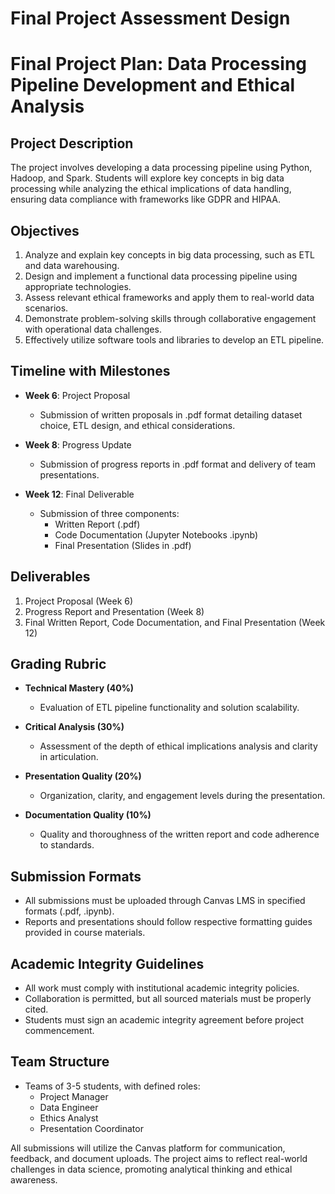 Final Project Assessment Design
===============================

# Final Project Plan: Data Processing Pipeline Development and Ethical Analysis

## Project Description
The project involves developing a data processing pipeline using Python, Hadoop, and Spark. Students will explore key concepts in big data processing while analyzing the ethical implications of data handling, ensuring data compliance with frameworks like GDPR and HIPAA.

## Objectives
1. Analyze and explain key concepts in big data processing, such as ETL and data warehousing.
2. Design and implement a functional data processing pipeline using appropriate technologies.
3. Assess relevant ethical frameworks and apply them to real-world data scenarios.
4. Demonstrate problem-solving skills through collaborative engagement with operational data challenges.
5. Effectively utilize software tools and libraries to develop an ETL pipeline.

## Timeline with Milestones
- **Week 6**: Project Proposal
  - Submission of written proposals in .pdf format detailing dataset choice, ETL design, and ethical considerations.
  
- **Week 8**: Progress Update
  - Submission of progress reports in .pdf format and delivery of team presentations.
  
- **Week 12**: Final Deliverable
  - Submission of three components:
    - Written Report (.pdf)
    - Code Documentation (Jupyter Notebooks .ipynb)
    - Final Presentation (Slides in .pdf)

## Deliverables
1. Project Proposal (Week 6)
2. Progress Report and Presentation (Week 8)
3. Final Written Report, Code Documentation, and Final Presentation (Week 12)

## Grading Rubric
- **Technical Mastery (40%)**
  - Evaluation of ETL pipeline functionality and solution scalability.
  
- **Critical Analysis (30%)**
  - Assessment of the depth of ethical implications analysis and clarity in articulation.
  
- **Presentation Quality (20%)**
  - Organization, clarity, and engagement levels during the presentation.
  
- **Documentation Quality (10%)**
  - Quality and thoroughness of the written report and code adherence to standards.

## Submission Formats
- All submissions must be uploaded through Canvas LMS in specified formats (.pdf, .ipynb).
- Reports and presentations should follow respective formatting guides provided in course materials.

## Academic Integrity Guidelines
- All work must comply with institutional academic integrity policies.
- Collaboration is permitted, but all sourced materials must be properly cited.
- Students must sign an academic integrity agreement before project commencement.

## Team Structure
- Teams of 3-5 students, with defined roles:
  - Project Manager
  - Data Engineer
  - Ethics Analyst
  - Presentation Coordinator

All submissions will utilize the Canvas platform for communication, feedback, and document uploads. The project aims to reflect real-world challenges in data science, promoting analytical thinking and ethical awareness.